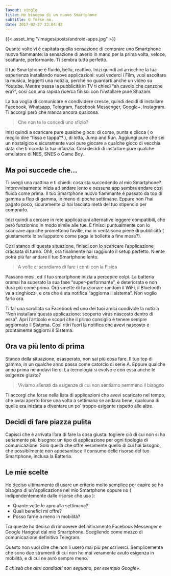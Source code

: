 ```yaml
---
layout: single
title: Ho bisogno di un nuovo Smartphone
subtitle: O forse no.
date: 2017-02-27 22:04:42
---
```


{{< asset_img "/images/posts/android-apps.jpg" >}}

Quante volte vi è capitata quella sensazione di comprare uno Smartphone nuovo fiammante: la sensazione di averlo in mano per la prima volta, veloce, scattante, performante. Ti sembra tutto perfetto.

Il tuo Smartphone è fluido, bello, reattivo. Inizi quindi ad arricchire la tua esperienza installando nuove applicazioni: vuoi vederci i Film, vuoi ascoltare la musica, leggerti una notizia, perché no guardarti anche un video su Youtube. Mentre passa la pubblicità in TV ti chiedi “ah cavolo che canzone era?”, così con una rapida ricerca finisci con l’installare pure Shazam.

La tua voglia di comunicare e condividere cresce, quindi decidi di installare Facebook, Whatsapp, Telegram, Facebook Messenger, Google+, Instagram. Ti accorgi però che manca ancora qualcosa.

> Che non te lo concedi uno sfizio?

Inizi quindi a scaricare pure qualche gioco: di corse, punta e clicca ( o meglio dire “fissa e tappa”? ), di lotta, Jump and Run. Aggiungi pure che sei un nostalgico e sicuramente vuoi pure giocare a qualche gioco di vecchia data che ti ricorda la tua infanzia. Così decidi di installare pure qualche emulatore di NES, SNES o Game Boy.

## Ma poi succede che…

Ti svegli una mattina e ti chiedi: cosa sta succedendo al mio Smartphone? Improvvisamente inizia ad andare lento e nessuna app sembra andare così fluida come prima. Il tuo Smartphone nuovo fiammante è passato da top di gamma a flop di gamma, in meno di poche settimane. Eppure non l’hai pagato poco, sicuramente ci hai lasciato metà del tuo stipendio per comprarlo.

Inizi quindi a cercare in rete applicazioni alternative leggere compatibili, che però funzionino in modo simile alle tue. E finisci puntualmente con lo scaricare app che promettono faville, ma in verità sono piene di pubblicità ( giustamente lo sviluppatore come paga le bollette a fine mese?).

Così stanco di questa situazione, finisci con lo scaricare l’applicazione crackata di turno. Ohh, ora finalmente hai raggiunto il setup perfetto. Niente potrà più far andare il tuo Smartphone lento.

> A volte ci scordiamo di fare i conti con la Fisica

Passano mesi, ed il tuo smartphone inizia a percepire colpi. La batteria oramai ha superato la sua fase “super-performante”, è deteriorata e non dura più come prima. Ora smette di funzionare random il WiFi, il Bluetooth va a singhiozzi, e ora che è sta notifica “aggiorna il sistema”. Non voglio farlo ora.

Ti fai una scrollata su Facebook ed uno dei tuoi amici condivide la notizia “Non installare questa applicazione: scoperto virus nascosto dentro di essa”. Apri l’articolo e scopri che il primo consiglio è tenere sempre aggiornato il Sistema. Così ritiri fuori la notifica che avevi nascosto e prontamente aggiorni il Sistema.

## Ora va più lento di prima

Stanco della situazione, esasperato, non sai più cosa fare. Il tuo top di gamma, in un qualche anno passa come catorcio di serie A. Eppure qualche anno prima ne andavi fiero. La tecnologia si evolve e con essa anche le esigenze giusto?

> Viviamo alienati da esigenze di cui non sentiamo nemmeno il bisogno

Ti accorgi che forse nella lista di applicazioni che avevi scaricato nel tempo, che avrai aperto forse una volta a settimana se andava bene, qualcuna di quelle era iniziata a diventare un po’ troppo esigente rispetto alle altre.

## Decidi di fare piazza pulita

Capisci che è arrivata l’ora di fare la cosa giusta: togliere ciò di cui non si ha seriamente più bisogno: un tipo di applicazione per ogni tipologia di comunicazione. Solo quella che offre veramente quello di cui hai bisogno, che possibilmente non appesantisce il consumo delle risorse del tuo Smartphone, inclusa la Batteria.

## Le mie scelte

Ho deciso ultimamente di usare un criterio molto semplice per capire se ho bisogno di un'applicazione nel mio Smartphone oppure no ( indipendentemente dalle risorse che usa ):

- Quante volte lo apro alla settimana?
- Quali benefici mi offre?
- Posso farne a meno in mobilità?

Tra queste ho deciso di rimuovere definitivamente Facebook Messenger e Google Hangout dal mio Smartphone. Scegliendo come mezzo di comunicazione definitivo Telegram.

Questo non vuol dire che non li userò mai più per scriverci. Semplicemente che sono due strumenti di cui non ho mai veramente avuto esigenza in mobilità, e di cui ne avrò sempre meno.

*E chissà che altri candidati non seguano, per esempio Google+.*